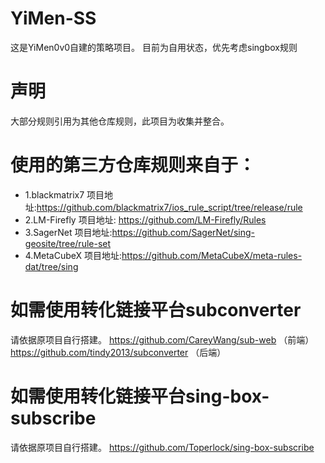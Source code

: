 # YiMen-SS
  这是YiMen0v0自建的策略项目。
  目前为自用状态，优先考虑singbox规则
  
# 声明 
大部分规则引用为其他仓库规则，此项目为收集并整合。

# 使用的第三方仓库规则来自于：
* 1.blackmatrix7 项目地址:https://github.com/blackmatrix7/ios_rule_script/tree/release/rule
* 2.LM-Firefly 项目地址: https://github.com/LM-Firefly/Rules
* 3.SagerNet 项目地址:https://github.com/SagerNet/sing-geosite/tree/rule-set
* 4.MetaCubeX 项目地址:https://github.com/MetaCubeX/meta-rules-dat/tree/sing
# 如需使用转化链接平台subconverter
请依据原项目自行搭建。 https://github.com/CareyWang/sub-web （前端） https://github.com/tindy2013/subconverter （后端）
# 如需使用转化链接平台sing-box-subscribe
请依据原项目自行搭建。 https://github.com/Toperlock/sing-box-subscribe

